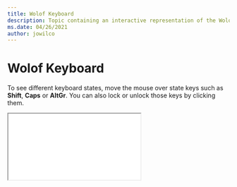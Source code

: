 ```yaml
--- 
title: Wolof Keyboard 
description: Topic containing an interactive representation of the Wolof Keyboard 
ms.date: 04/26/2021 
author: jowilco 
--- 
```

 
# Wolof Keyboard 
 
To see different keyboard states, move the mouse over state keys such as **Shift**, **Caps** or **AltGr**. You can also lock or unlock those keys by clicking them. 
 
<iframe src="kbdwol.html"></iframe> 

